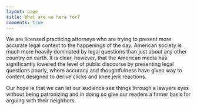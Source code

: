 ```yaml
---
layout: page
title: What are we here for?
comments: true
---
```


We are licensed practicing attorneys who are trying to present more accurate legal context to the happenings of the day. American society is much more heavily dominated by legal questions than just about any other country on earth. It is clear, however, that the American media has significantly lowered the level of public discourse by presenting legal questions poorly, where accuracy and thoughtfulness have given way to content designed to derive clicks and knee jerk reactions. 

Our hope is that we can let our audience see things through a lawyers eyes without being patronizing and in doing so give our readers a firmer basis for arguing with their neighbors. 
